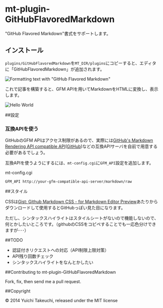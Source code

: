 mt-plugin-GitHubFlavoredMarkdown
================================

"GitHub Flavored Markdown"書式をサポートします。

## インストール

`plugins/GitHubFlavoredMarkdown`を`MT_DIR/plugins`にコピーすると、エディタに「GitHubFlavoredMarkdown」が追加されます。

![Formatting text with "GitHub Flavored Markdown"](http://i.imgur.com/t04SJ4d.png)

これで記事を構築すると、GFM APIを用いてMarkdownをHTMLに変換し、表示します。

![Hello World](http://i.imgur.com/WrjJcx4.png)

##設定

### 互換APIを使う

GitHubのGFM APIはアクセス制限があるので、実際には[GitHub's Markdown Rendering API compatible API](http://gfm-kyanny.sqale.jp/)([GitHub](https://github.com/kyanny/gfm-rendering-compatible-api))などの互換APIサーバを自前で用意する必要があるでしょう。

互換APIを使うようにするには、`mt-config.cgi`に`GFM_API`設定を追加します。

mt-config.cgi

    GFM_API http://your-gfm-compatible-api-server/markdown/raw

##スタイル

CSSは[Gist: Github Markdown CSS - for Markdown Editor Preview](https://gist.github.com/andyferra/2554919)あたりからダウンロードして使用するとGitHubっぽい見た目になります。

ただし、シンタックスハイライトはスタイルシートがないので機能しないので、何とかしたいところです。（githubのCSSをコピペすることでも一応色分けできますが･･･）

##TODO

- 認証付きリクエストへの対応（API制限上限対策）
- API残り回数チェック
- シンタックスハイライトをなんとかしたい

##Contributing to mt-plugin-GitHubFlavoredMarkdown

Fork, fix, then send me a pull request.

##Copyright

© 2014 Yuichi Takeuchi, released under the MIT license